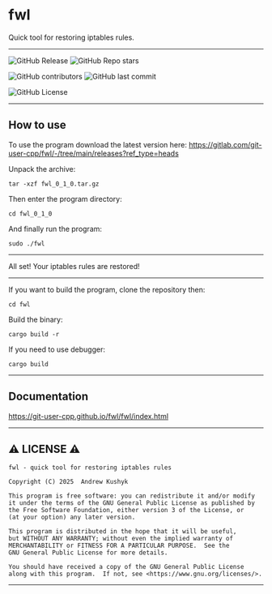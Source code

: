 # fwl

Quick tool for restoring iptables rules.

---

![GitHub Release](https://img.shields.io/github/v/release/git-user-cpp/fwl?style=flat-square&logo=github)
![GitHub Repo stars](https://img.shields.io/github/stars/git-user-cpp/fwl?style=flat-square&logo=github)

![GitHub contributors](https://img.shields.io/github/contributors/git-user-cpp/fwl?style=flat-square&logo=github) ![GitHub last commit](https://img.shields.io/github/last-commit/git-user-cpp/fwl?style=flat-square&logo=github)

![GitHub License](https://img.shields.io/github/license/git-user-cpp/fwl?style=flat-square&logo=github)

---

## How to use

To use the program download the latest version here: https://gitlab.com/git-user-cpp/fwl/-/tree/main/releases?ref_type=heads

Unpack the archive:
```
tar -xzf fwl_0_1_0.tar.gz
```
Then enter the program directory:
```
cd fwl_0_1_0
```
And finally run the program:
```
sudo ./fwl
```

---

All set! Your iptables rules are restored!

---

If you want to build the program, clone the repository then:
```
cd fwl
```
Build the binary:
```
cargo build -r
```
If you need to use debugger:
```
cargo build
```

---

## Documentation
https://git-user-cpp.github.io/fwl/fwl/index.html

---

## ⚠️ LICENSE ⚠️

    fwl - quick tool for restoring iptables rules

    Copyright (C) 2025  Andrew Kushyk

    This program is free software: you can redistribute it and/or modify
    it under the terms of the GNU General Public License as published by
    the Free Software Foundation, either version 3 of the License, or
    (at your option) any later version.

    This program is distributed in the hope that it will be useful,
    but WITHOUT ANY WARRANTY; without even the implied warranty of
    MERCHANTABILITY or FITNESS FOR A PARTICULAR PURPOSE.  See the
    GNU General Public License for more details.

    You should have received a copy of the GNU General Public License
    along with this program.  If not, see <https://www.gnu.org/licenses/>.

---
